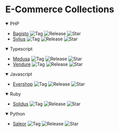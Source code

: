 # E-Commerce Collections

<details open>
  <summary>PHP</summary>
  
  - [Bagisto](https://github.com/bagisto/bagisto)  ![Tag](https://img.shields.io/github/v/tag/bagisto/bagisto) ![Release](https://img.shields.io/github/v/release/bagisto/bagisto) ![Star](https://img.shields.io/github/stars/bagisto/bagisto)
  - [Sylius](https://github.com/sylius/sylius)  ![Tag](https://img.shields.io/github/v/tag/sylius/sylius) ![Release](https://img.shields.io/github/v/release/sylius/sylius) ![Star](https://img.shields.io/github/stars/sylius/sylius)
</details>

<details open>
  <summary>Typescript</summary>
  
  - [Medusa](https://github.com/medusajs/medusa)  ![Tag](https://img.shields.io/github/v/tag/medusajs/medusa) ![Release](https://img.shields.io/github/v/release/medusajs/medusa) ![Star](https://img.shields.io/github/stars/medusajs/medusa)
  - [Vendure](https://github.com/vendure-ecommerce/vendure)  ![Tag](https://img.shields.io/github/v/tag/vendure-ecommerce/vendure) ![Release](https://img.shields.io/github/v/release/vendure-ecommerce/vendure) ![Star](https://img.shields.io/github/stars/vendure-ecommerce/vendure)
</details>

<details open>
  <summary>Javascript</summary>
  
  - [Evershop](https://github.com/evershopcommerce/evershop)  ![Tag](https://img.shields.io/github/v/tag/evershopcommerce/evershop) ![Release](https://img.shields.io/github/v/release/evershopcommerce/evershop) ![Star](https://img.shields.io/github/stars/evershopcommerce/evershop)
</details>

<details open>
  <summary>Ruby</summary>
  
  - [Solidus](https://github.com/solidusio/solidus)  ![Tag](https://img.shields.io/github/v/tag/solidusio/solidus) ![Release](https://img.shields.io/github/v/release/solidusio/solidus) ![Star](https://img.shields.io/github/stars/solidusio/solidus)
</details>

<details open>
  <summary>Python</summary>
  
  - [Saleor](https://github.com/saleor/saleor)  ![Tag](https://img.shields.io/github/v/tag/saleor/saleor) ![Release](https://img.shields.io/github/v/release/saleor/saleor) ![Star](https://img.shields.io/github/stars/saleor/saleor)
</details>
